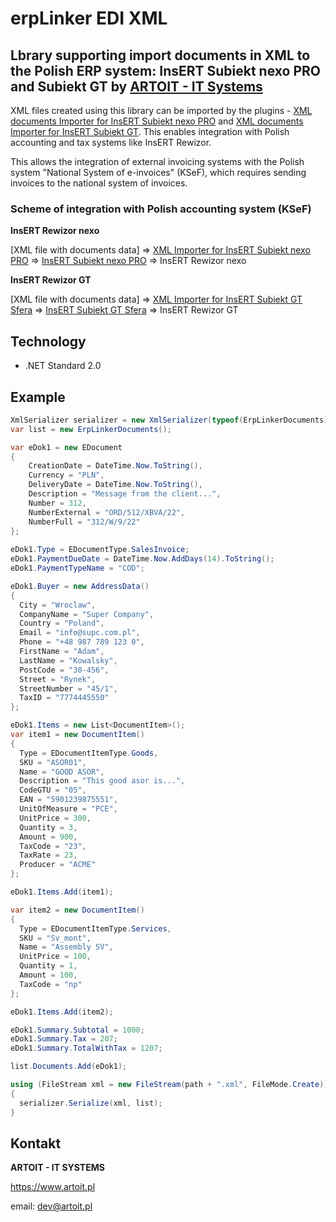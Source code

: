 # erpLinker EDI XML
## Lbrary supporting import documents in XML to the Polish ERP system: InsERT Subiekt nexo PRO and Subiekt GT by [ARTOIT - IT Systems](https://www.artoit.pl/)

XML files created using this library can be imported by the plugins - [XML documents Importer for InsERT Subiekt nexo PRO](https://www.artoit.pl/moduly/nexo/import_faktur.html#nav) and [XML documents Importer for InsERT Subiekt GT](https://www.artoit.pl/moduly/gt/import_zamowien.html#nav).
This enables integration with Polish accounting and tax systems like InsERT Rewizor.

This allows the integration of external invoicing systems with the Polish system "National System of e-invoices" (KSeF), which requires sending invoices to the national system of invoices.

### Scheme of integration with Polish accounting system (KSeF)
**InsERT Rewizor nexo**

[XML file with documents data] => [XML Importer for InsERT Subiekt nexo PRO](https://www.artoit.pl/moduly/nexo/import_faktur.html#nav) => [InsERT Subiekt nexo PRO](https://www.insert.com.pl/programy_dla_firm/sprzedaz/subiekt_nexo_pro/opis.html) => InsERT Rewizor nexo

**InsERT Rewizor GT**

[XML file with documents data] => [XML Importer for InsERT Subiekt GT Sfera](https://www.artoit.pl/moduly/gt/import_zamowien.html#nav) => [InsERT Subiekt GT Sfera](https://www.insert.com.pl/programy_dla_firm/sprzedaz/subiekt_gt_sfera/opis.html) => InsERT Rewizor GT

## Technology
* .NET Standard 2.0 

## Example
```C#
XmlSerializer serializer = new XmlSerializer(typeof(ErpLinkerDocuments));
var list = new ErpLinkerDocuments();

var eDok1 = new EDocument
{
    CreationDate = DateTime.Now.ToString(),
    Currency = "PLN",
    DeliveryDate = DateTime.Now.ToString(),
    Description = "Message from the client...",
    Number = 312,
    NumberExternal = "ORD/512/XBVA/22",
    NumberFull = "312/W/9/22"
};
  
eDok1.Type = EDocumentType.SalesInvoice;
eDok1.PaymentDueDate = DateTime.Now.AddDays(14).ToString();
eDok1.PaymentTypeName = "COD";

eDok1.Buyer = new AddressData()
{
  City = "Wroclaw",
  CompanyName = "Super Company",
  Country = "Poland",
  Email = "info@supc.com.pl",
  Phone = "+48 987 789 123 0",
  FirstName = "Adam",
  LastName = "Kowalsky",
  PostCode = "30-456",
  Street = "Rynek",
  StreetNumber = "45/1",
  TaxID = "7774445550"
};

eDok1.Items = new List<DocumentItem>();
var item1 = new DocumentItem()
{
  Type = EDocumentItemType.Goods,
  SKU = "ASOR01",
  Name = "GOOD ASOR",
  Description = "This good asor is...",
  CodeGTU = "05",
  EAN = "5901239875551",
  UnitOfMeasure = "PCE",
  UnitPrice = 300,
  Quantity = 3,
  Amount = 900,
  TaxCode = "23",
  TaxRate = 23,
  Producer = "ACME"
};

eDok1.Items.Add(item1);

var item2 = new DocumentItem()
{
  Type = EDocumentItemType.Services,
  SKU = "Sv_mont",
  Name = "Assembly SV",
  UnitPrice = 100,
  Quantity = 1,
  Amount = 100,
  TaxCode = "np"
};

eDok1.Items.Add(item2);

eDok1.Summary.Subtotal = 1000;
eDok1.Summary.Tax = 207;
eDok1.Summary.TotalWithTax = 1207;

list.Documents.Add(eDok1);

using (FileStream xml = new FileStream(path + ".xml", FileMode.Create))
{
  serializer.Serialize(xml, list);
}
```

## Kontakt
__ARTOIT - IT SYSTEMS__

https://www.artoit.pl

email: dev@artoit.pl
